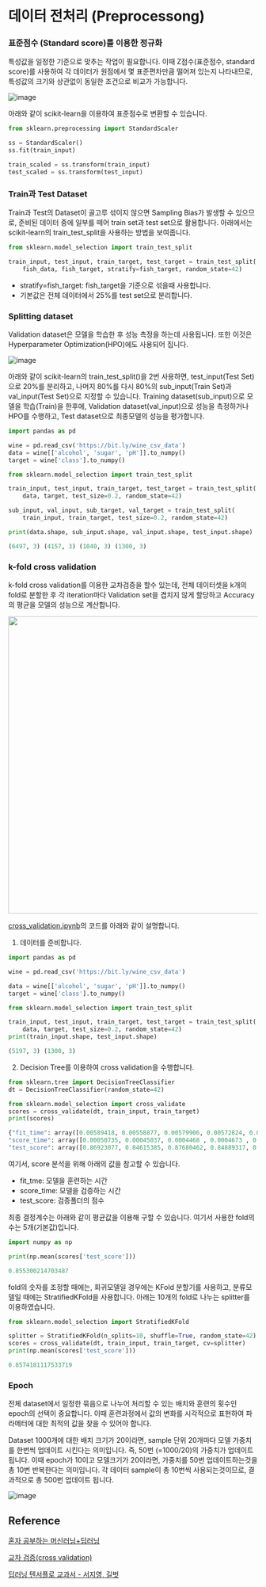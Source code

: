 # 데이터 전처리 (Preprocessong)

### 표준점수 (Standard score)를 이용한 정규화

특성값을 일정한 기준으로 맞추는 작업이 필요합니다. 이때 Z점수(표준점수, standard score)를 사용하여 각 데이터가 원점에서 몇 표준편차만큼 떨어져 있는지 나타내므로, 특성값의 크기와 상관없이 동일한 조건으로 비교가 가능합니다. 

![image](https://user-images.githubusercontent.com/52392004/185774334-00e687e7-226e-410b-b6dd-85989f5147e1.png)

아래와 같이 scikit-learn을 이용하여 표준점수로 변환할 수 있습니다. 

```python
from sklearn.preprocessing import StandardScaler

ss = StandardScaler()
ss.fit(train_input)    

train_scaled = ss.transform(train_input)
test_scaled = ss.transform(test_input)
```

### Train과 Test Dataset 

Train과 Test의 Dataset이 골고루 섞이지 않으면 Sampling Bias가 발생할 수 있으므로, 준비된 데이터 중에 일부를 떼어 train set과 test set으로 활용합니다. 아래에서는 scikit-learn의 train_test_split을 사용하는 방법을 보여줍니다. 

```python
from sklearn.model_selection import train_test_split

train_input, test_input, train_target, test_target = train_test_split(
    fish_data, fish_target, stratify=fish_target, random_state=42)
```

- stratify=fish_target: fish_target을 기준으로 섞을때 사용합니다. 
- 기본값은 전체 데이터에서 25%를 test set으로 분리합니다. 

### Splitting dataset

Validation dataset은 모델을 학습한 후 성능 측정을 하는데 사용됩니다. 또한 이것은 Hyperparameter Optimization(HPO)에도 사용되어 집니다. 

![image](https://user-images.githubusercontent.com/52392004/186666166-e9e40b07-adb4-4b4e-8b89-108d101abf61.png)

아래와 같이 scikit-learn의 train_test_split()을 2번 사용하면, test_input(Test Set)으로 20%를 분리하고, 나머지 80%를 다시 80%의 sub_input(Train Set)과 val_input(Test Set)으로 지정할 수 있습니다. Training dataset(sub_input)으로 모델을 학습(Train)을 한후에, Validation dataset(val_input)으로 성능을 측정하거나 HPO를 수행하고, Test dataset으로 최종모델의 성능을 평가합니다. 

```python
import pandas as pd

wine = pd.read_csv('https://bit.ly/wine_csv_data')
data = wine[['alcohol', 'sugar', 'pH']].to_numpy()
target = wine['class'].to_numpy()

from sklearn.model_selection import train_test_split

train_input, test_input, train_target, test_target = train_test_split(
    data, target, test_size=0.2, random_state=42)

sub_input, val_input, sub_target, val_target = train_test_split(
    train_input, train_target, test_size=0.2, random_state=42)

print(data.shape, sub_input.shape, val_input.shape, test_input.shape)

(6497, 3) (4157, 3) (1040, 3) (1300, 3)
```


### k-fold cross validation

k-fold cross validation를 이용한 교차검증을 할수 있는데, 전체 데이터셋을 k개의 fold로 분할한 후 각 iteration마다 Validation set을 겹치지 않게 할당하고 Accuracy의 평균을 모델의 성능으로 계산합니다. 

<img src="https://user-images.githubusercontent.com/52392004/186666830-cae6a8f1-43d8-4d07-8066-8979927df07f.png" width="600">


[cross_validation.ipynb](https://github.com/kyopark2014/ML-Algorithms/blob/main/src/cross_validation.ipynb)의 코드를 아래와 같이 설명합니다. 

1) 데이터를 준비합니다. 

```python
import pandas as pd

wine = pd.read_csv('https://bit.ly/wine_csv_data')

data = wine[['alcohol', 'sugar', 'pH']].to_numpy()
target = wine['class'].to_numpy()

from sklearn.model_selection import train_test_split

train_input, test_input, train_target, test_target = train_test_split(
    data, target, test_size=0.2, random_state=42)
print(train_input.shape, test_input.shape)

(5197, 3) (1300, 3)
```

2) Decision Tree를 이용하여 cross validation을 수행합니다.

```python
from sklearn.tree import DecisionTreeClassifier
dt = DecisionTreeClassifier(random_state=42)

from sklearn.model_selection import cross_validate
scores = cross_validate(dt, train_input, train_target)
print(scores)

{"fit_time": array([0.00589418, 0.00558877, 0.00579906, 0.00572824, 0.00548029]),
"score_time": array([0.00050735, 0.00045037, 0.0004468 , 0.0004673 , 0.00045609]),
"test_score": array([0.86923077, 0.84615385, 0.87680462, 0.84889317, 0.83541867])}
```

여기서, score 분석을 위해 아래의 값을 참고할 수 있습니다. 

- fit_tme: 모델을 훈련하는 시간
- score_time: 모델을 검증하는 시간
- test_score: 검증폴더의 점수

최종 결정계수는 아래와 같이 평균값을 이용해 구할 수 있습니다. 여기서 사용한 fold의 수는 5개(기본값)입니다.

```python
import numpy as np

print(np.mean(scores['test_score']))

0.855300214703487
```

fold의 숫자를 조정할 때에는, 회귀모델일 경우에는 KFold 분할기를 사용하고, 분류모델일 때에는 StratifiedKFold을 사용합니다. 아래는 10개의 fold로 나누는 splitter를 이용하였습니다. 

```python
from sklearn.model_selection import StratifiedKFold

splitter = StratifiedKFold(n_splits=10, shuffle=True, random_state=42)
scores = cross_validate(dt, train_input, train_target, cv=splitter)
print(np.mean(scores['test_score']))

0.8574181117533719
```

### Epoch

전체 dataset에서 일정한 묶음으로 나누어 처리할 수 있는 배치와 훈련의 횟수인 epoch의 선택이 중요합니다. 이때 훈련과정에서 값의 변화를 시각적으로 표현하여 파라메터에 대한 최적의 값을 찾을 수 있어야 합니다. 

Dataset 1000개에 대한 배치 크기가 20이라면, sample 단위 20개마다 모델 가중치를 한번씩 업데이트 시킨다는 의미입니다. 즉, 50번 (=1000/20)의 가중치가 업데이트 됩니다. 이때 epoch가 10이고 모델크기가 20이라면, 가중치를 50번 업데이트하는것을 총 10번 반복한다는 의미입니다.  각 데이터 sample이 총 10번씩 사용되는것이므로, 결과적으로 총 500번 업데이트 됩니다. 

![image](https://user-images.githubusercontent.com/52392004/193483155-3294fbaf-fa2f-4b20-9ead-aa80d13748f0.png)

## Reference

[혼자 공부하는 머신러닝+딥러닝](https://github.com/rickiepark/hg-mldl)

[교차 검증(cross validation)](https://m.blog.naver.com/ckdgus1433/221599517834)

[딥러닝 텐서플로 교과서 - 서지영, 길벗](https://github.com/gilbutITbook/080263)


